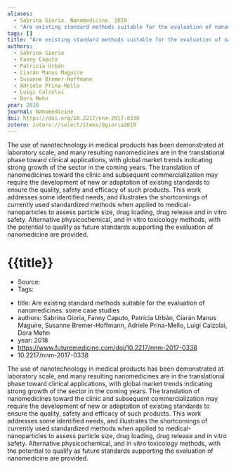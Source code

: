 ```yaml
---
aliases:
  - Sabrina Gioria. Nanomedicine. 2018
  - "Are existing standard methods suitable for the evaluation of nanomedicines: some case studies"
tags: []
title: "Are existing standard methods suitable for the evaluation of nanomedicines: some case studies"
authors:
  - Sabrina Gioria
  - Fanny Caputo
  - Patricia Urbán
  - Ciarán Manus Maguire
  - Susanne Bremer-Hoffmann
  - Adriele Prina-Mello
  - Luigi Calzolai
  - Dora Mehn
year: 2018
journal: Nanomedicine
doi: https://doi.org/10.2217/nnm-2017-0338
zotero: zotero://select/items/@gioria2018
---
```

<!-- START_ABSTRACT -->
The use of nanotechnology in medical products has been demonstrated at laboratory scale, and many resulting nanomedicines are in the translational phase toward clinical applications, with global market trends indicating strong growth of the sector in the coming years. The translation of nanomedicines toward the clinic and subsequent commercialization may require the development of new or adaptation of existing standards to ensure the quality, safety and efficacy of such products. This work addresses some identified needs, and illustrates the shortcomings of currently used standardized methods when applied to medical-nanoparticles to assess particle size, drug loading, drug release and in vitro safety. Alternative physicochemical, and in vitro toxicology methods, with the potential to qualify as future standards supporting the evaluation of nanomedicine are provided.
<!-- END_ABSTRACT -->

<!-- START_TEMPLATE -->
# {{title}}

- Source:
- Tags: 
<!-- END_TEMPLATE -->

- title: Are existing standard methods suitable for the evaluation of nanomedicines: some case studies
- authors: Sabrina Gioria, Fanny Caputo, Patricia Urbán, Ciarán Manus Maguire, Susanne Bremer-Hoffmann, Adriele Prina-Mello, Luigi Calzolai, Dora Mehn
- year: 2018
- https://www.futuremedicine.com/doi/10.2217/nnm-2017-0338
- 10.2217/nnm-2017-0338

The use of nanotechnology in medical products has been demonstrated at laboratory scale, and many resulting nanomedicines are in the translational phase toward clinical applications, with global market trends indicating strong growth of the sector in the coming years. The translation of nanomedicines toward the clinic and subsequent commercialization may require the development of new or adaptation of existing standards to ensure the quality, safety and efficacy of such products. This work addresses some identified needs, and illustrates the shortcomings of currently used standardized methods when applied to medical-nanoparticles to assess particle size, drug loading, drug release and in vitro safety. Alternative physicochemical, and in vitro toxicology methods, with the potential to qualify as future standards supporting the evaluation of nanomedicine are provided.